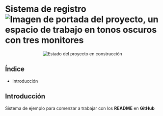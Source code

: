 <h1>
  Sistema de registro
  <img src="https://media.licdn.com/dms/image/v2/D5616AQGkXJSTJvTnVg/profile-displaybackgroundimage-shrink_350_1400/B56ZhiVirhG4AY-/0/1753996472161?e=1756944000&v=beta&t=rZE1lZr35nbCYlbyj-yrnDynd3fO_BW-ebryWHxt3GQ" alt="Imagen de portada del proyecto, un espacio de trabajo en tonos oscuros con tres monitores">
</h1>

<p align="center">
  <img src="https://img.shields.io/badge/status-under%20construction-CC615F" alt="Estado del proyecto en construcción">
</p>

<h2>Índice</h2>
<ul>
  <li>Introducción</li>
</ul>

<h2>Introducción</h2>
<p>Sistema de ejemplo para comenzar a trabajar con los <strong>README</strong> en <strong>GitHub</strong></p>
